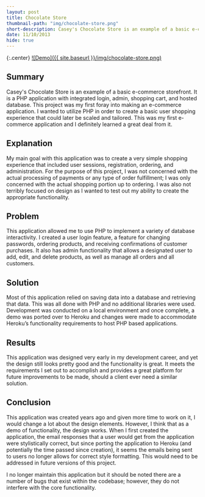 ```yaml
---
layout: post
title: Chocolate Store
thumbnail-path: "img/chocolate-store.png"
short-description: Casey's Chocolate Store is an example of a basic e-commerce storefront.
date: 11/10/2013
hide: true
---
```


{:.center}
[![Demo]({{ site.baseurl }}/img/chocolate-store.png)](https://caseys-chocolate-store.herokuapp.com)

## Summary

Casey's Chocolate Store is an example of a basic e-commerce storefront. It is a PHP application with integrated login, admin, shopping cart, and hosted database.
This project was my first foray into making an e-commerce application. I wanted to utilize PHP in order to create a basic user shopping experience that could later be scaled and tailored. This was my first e-commerce application and I definitely learned a great deal from it.

## Explanation

My main goal with this application was to create a very simple shopping experience that included user sessions, registration, ordering, and administration. For the purpose of this project, I was not concerned with the actual processing of payments or any type of order fulfillment; I was only concerned with the actual shopping portion up to ordering.
I was also not terribly focused on design as I wanted to test out my ability to create the appropriate functionality.

## Problem

This application allowed me to use PHP to implement a variety of database interactivity. I created a user login feature, a feature for changing passwords, ordering products, and receiving confirmations of customer purchases. It also has admin functionality that allows a designated user to add, edit, and delete products, as well as manage all orders and all customers.

## Solution

Most of this application relied on saving data into a database and retrieving that data. This was all done with PHP and no additional libraries were used. Development was conducted on a local environment and once complete, a demo was ported over to Heroku and changes were made to accommodate Heroku’s functionality requirements to host PHP based applications.

## Results

This application was designed very early in my development career, and yet the design still looks pretty good and the functionality is great. It meets the requirements I set out to accomplish and provides a great platform for future improvements to be made, should a client ever need a similar solution.

## Conclusion

This application was created years ago and given more time to work on it, I would change a lot about the design elements. However, I think that as a demo of functionality, the design works. When I first created the application, the email responses that a user would get from the application were stylistically correct, but since porting the application to Heroku (and potentially the time passed since creation), it seems the emails being sent to users no longer allows for correct style formatting. This would need to be addressed in future versions of this project.

I no longer maintain this application but it should be noted there are a number of bugs that exist within the codebase; however, they do not interfere with the core functionality.
